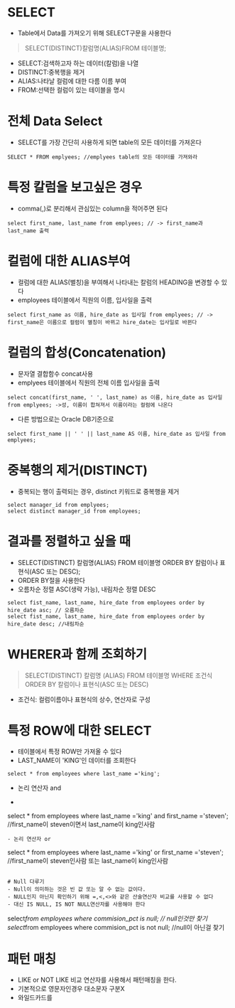 # SELECT
- Table에서 Data를 가져오기 위해 SELECT구문을 사용한다
> SELECT(DISTINCT)칼럼명(ALIAS)FROM 테이블명;
- SELECT:검색하고자 하는 데이터(칼럼)을 나열
- DISTINCT:중복행을 제거
- ALIAS:나타날 컬럼에 대한 다름 이름 부여
- FROM:선택한 컬럼이 있는 테이블을 명시

# 전체 Data Select
- SELECT를 가장 간단히 사용하게 되면 table의 모든 데이터를 가져온다
```
SELECT * FROM emplyees; //emplyees table의 모든 데이터를 가져와라
```

# 특정 칼럼을 보고싶은 경우
- comma(,)로 분리해서 관심있는 column을 적어주면 된다
```
select first_name, last_name from emplyees; // -> first_name과 last_name 출력
```

# 컬럼에 대한 ALIAS부여
- 컬럼에 대한 ALIAS(별칭)을 부여해서 나타내는 칼럼의 HEADING을 변경할 수 있다
- employees 테이블에서 직원의 이름, 입사일을 출력
```
select first_name as 이름, hire_date as 입사일 from emplyees; // -> first_name은 이름으로 컬럼이 별칭이 바뀌고 hire_date는 입사일로 바뀐다
```

# 컬럼의 합성(Concatenation)
- 문자열 결합함수 concat사용
- emplyees 테이블에서 직원의 전체 이름 입사일을 출력
```
select concat(first_name, ' ', last_name) as 이름, hire_date as 입사일 from emplyees; ->성, 이름이 합쳐져서 이름이라는 컬럼에 나온다
```
- 다른 방법으로는 Oracle DB기준으로
```
select first_name || ' ' || last_name AS 이름, hire_date as 입사일 from emplyees;
```

# 중복행의 제거(DISTINCT)
- 중복되는 행이 출력되는 경우, distinct 키워드로 중복행을 제거
```
select manager_id from emplyees;
select distinct manager_id from employees;
```

# 결과를 정렬하고 싶을 때
- SELECT(DISTINCT) 칼럼명(ALIAS) FROM 테이블명 ORDER BY 칼럼이나 표현식(ASC 또는 DESC);
- ORDER BY절을 사용한다
- 오름차순 정렬 ASC(생략 가능), 내림차순 정렬 DESC
```
select fist_name, last_name, hire_date from employees order by hire_date asc; // 오름차순
select fist_name, last_name, hire_date from employees order by hire_date desc; //내림차순
```

# WHERER과 함께 조회하기
> SELECT(DISTINCT) 칼럼명 (ALIAS)
> FROM 테이블명
> WHERE 조건식
> ORDER BY 칼럼이나 표현식(ASC 또는 DESC)
- 조건식: 컬럼이름이나 표현식의 상수, 연산자로 구성

# 특정 ROW에 대한 SELECT
- 테이블에서 특정 ROW만 가져올 수 있다
- LAST_NAME이 'KING'인 데이터를 조회한다
```
select * from employees where last_name ='king';
```
- 논리 연산자 and
- ```
select * from employees where last_name ='king' and first_name ='steven'; //first_name이 steven이면서 last_name이 king인사람
```
- 논리 연산자 or
```
select * from employees where last_name ='king' or first_name ='steven'; //first_name이 steven인사람 또는 last_name이 king인사람
```

# Null 다루기
- Null이 의미하는 것은 빈 값 또는 알 수 없는 값이다.
- NULL인지 아닌지 확인하기 위해 =,<,<>와 같은 산술연산자 비교를 사용할 수 없다
- 대신 IS NULL, IS NOT NULL연산자를 사용해야 한다
```
select*from employees where commision_pct is null; // null인것만 찾기
select*from employees where commision_pct is not null; //null이 아닌걸 찾기

# 패턴 매칭
- LIKE or NOT LIKE 비교 연산자를 사용해서 패턴매칭을 한다.
- 기본적으로 영문자인경우 대소문자 구분X
- 와일드카드를 
```
